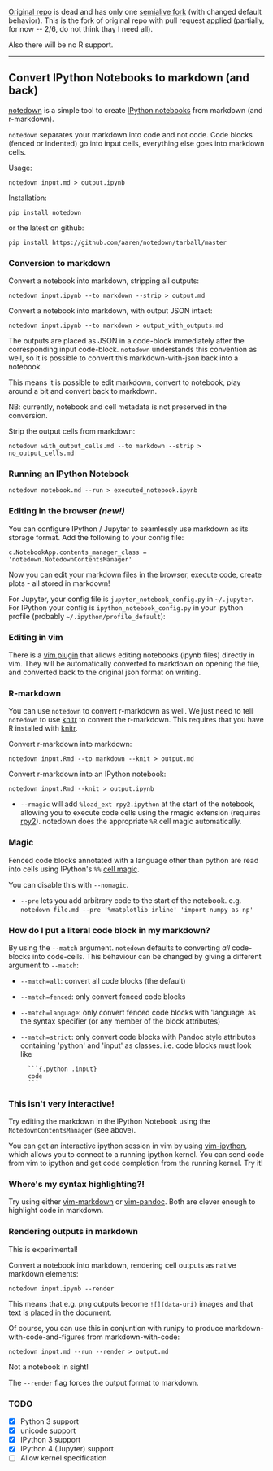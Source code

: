 [Original repo](https://github.com/aaren/notedown) is dead and has only one [semialive fork](https://github.com/mli/notedown) (with changed default behavior).
This is the fork of original repo with pull request applied (partially, for now -- 2/6, do not think thay I need all).

Also there will be no R support.

---

Convert IPython Notebooks to markdown (and back)
------------------------------------------------

[notedown] is a simple tool to create [IPython notebooks][ipython]
from markdown (and r-markdown).

[ipython]: http://www.ipython.org/notebook
[notedown]: http://github.com/aaren/notedown

`notedown` separates your markdown into code and not code. Code
blocks (fenced or indented) go into input cells, everything else
goes into markdown cells.

Usage:

    notedown input.md > output.ipynb

Installation:

    pip install notedown

or the latest on github:

    pip install https://github.com/aaren/notedown/tarball/master


### Conversion to markdown

Convert a notebook into markdown, stripping all outputs:

    notedown input.ipynb --to markdown --strip > output.md

Convert a notebook into markdown, with output JSON intact:

    notedown input.ipynb --to markdown > output_with_outputs.md

The outputs are placed as JSON in a code-block immediately after the
corresponding input code-block. `notedown` understands this
convention as well, so it is possible to convert this
markdown-with-json back into a notebook.

This means it is possible to edit markdown, convert to notebook,
play around a bit and convert back to markdown.

NB: currently, notebook and cell metadata is not preserved in the
conversion.

Strip the output cells from markdown:

    notedown with_output_cells.md --to markdown --strip > no_output_cells.md


### Running an IPython Notebook

    notedown notebook.md --run > executed_notebook.ipynb

### Editing in the browser *(new!)*

You can configure IPython / Jupyter to seamlessly use markdown as its storage
format. Add the following to your config file:

    c.NotebookApp.contents_manager_class = 'notedown.NotedownContentsManager'


Now you can edit your markdown files in the browser, execute code,
create plots - all stored in markdown!

For Jupyter, your config file is `jupyter_notebook_config.py` in `~/.jupyter`.
For IPython your config is `ipython_notebook_config.py` in your ipython
profile (probably `~/.ipython/profile_default`):


### Editing in vim

There is a [vim plugin][vimplug] that allows editing notebooks (ipynb files)
directly in vim. They will be automatically converted to markdown on opening the
file, and converted back to the original json format on writing.

[vimplug]: https://github.com/goerz/ipynb_notedown.vim


### R-markdown

You can use `notedown` to convert r-markdown as well. We just need
to tell `notedown` to use [knitr] to convert the r-markdown.
This requires that you have R installed with [knitr].

Convert r-markdown into markdown:

    notedown input.Rmd --to markdown --knit > output.md

Convert r-markdown into an IPython notebook:

    notedown input.Rmd --knit > output.ipynb

- `--rmagic` will add `%load_ext rpy2.ipython` at the start of the
  notebook, allowing you to execute code cells using the rmagic
  extension (requires [rpy2]). notedown does the appropriate `%R`
  cell magic automatically.

[knitr]: yihui.name/knitr
[rpy2]: http://rpy.sourceforge.net/


### Magic

Fenced code blocks annotated with a language other than python are
read into cells using IPython's `%%` [cell magic][].

[cell magic]: http://nbviewer.ipython.org/github/ipython/ipython/blob/1.x/examples/notebooks/Cell%20Magics.ipynb

You can disable this with `--nomagic`.

- `--pre` lets you add arbitrary code to the start of the notebook.
  e.g. `notedown file.md --pre '%matplotlib inline' 'import numpy as np'`


### How do I put a literal code block in my markdown?

By using the `--match` argument. `notedown` defaults to converting
*all* code-blocks into code-cells. This behaviour can be changed by
giving a different argument to `--match`:

- `--match=all`: convert all code blocks (the default)
- `--match=fenced`: only convert fenced code blocks
- `--match=language`: only convert fenced code blocks with
  'language' as the syntax specifier (or any member of the block
  attributes)
- `--match=strict`: only convert code blocks with Pandoc style
  attributes containing 'python' and 'input' as classes. i.e. code
  blocks must look like

        ```{.python .input}
        code
        ```

### This isn't very interactive!

Try editing the markdown in the IPython Notebook using the
`NotedownContentsManager` (see above).

You can get an interactive ipython session in vim by using
[vim-ipython], which allows you to connect to a running ipython
kernel. You can send code from vim to ipython and get code
completion from the running kernel. Try it!

[vim-ipython]: http://www.github.com/ivanov/vim-ipython


### Where's my syntax highlighting?!

Try using either [vim-markdown] or [vim-pandoc]. Both are clever
enough to highlight code in markdown.

[vim-markdown]: https://github.com/tpope/vim-markdown
[vim-pandoc]: https://github.com/vim-pandoc/vim-pandoc


### Rendering outputs in markdown

This is experimental!

Convert a notebook into markdown, rendering cell outputs as native
markdown elements:

    notedown input.ipynb --render

This means that e.g. png outputs become `![](data-uri)` images and
that text is placed in the document.

Of course, you can use this in conjuntion with runipy to produce
markdown-with-code-and-figures from markdown-with-code:

    notedown input.md --run --render > output.md

Not a notebook in sight!

The `--render` flag forces the output format to markdown.


### TODO

- [x] Python 3 support
- [x] unicode support
- [x] IPython 3 support
- [x] IPython 4 (Jupyter) support
- [ ] Allow kernel specification
